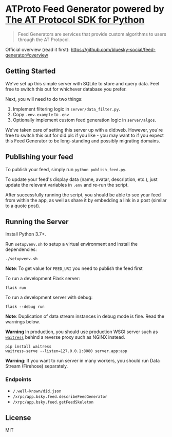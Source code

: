 # ATProto Feed Generator powered by [The AT Protocol SDK for Python](https://github.com/MarshalX/atproto)

> Feed Generators are services that provide custom algorithms to users through the AT Protocol.

Official overview (read it first): https://github.com/bluesky-social/feed-generator#overview

## Getting Started

We've set up this simple server with SQLite to store and query data. Feel free to switch this out for whichever database you prefer.

Next, you will need to do two things:

1. Implement filtering logic in `server/data_filter.py`.
2. Copy `.env.example` to `.env`
3. Optionally implement custom feed generation logic in `server/algos`.

We've taken care of setting this server up with a did:web. However, you're free to switch this out for did:plc if you like - you may want to if you expect this Feed Generator to be long-standing and possibly migrating domains.

## Publishing your feed

To publish your feed, simply run `python publish_feed.py`.

To update your feed's display data (name, avatar, description, etc.), just update the relevant variables in `.env` and re-run the script.

After successfully running the script, you should be able to see your feed from within the app, as well as share it by embedding a link in a post (similar to a quote post).

## Running the Server

Install Python 3.7+.

Run `setupvenv.sh` to setup a virtual environment and install the dependencies:

```shell
./setupvenv.sh
```

**Note**: To get value for `FEED_URI` you need to publish the feed first

To run a development Flask server:

```shell
flask run
```

To run a development server with debug:

```shell
flask --debug run
```

**Note**: Duplication of data stream instances in debug mode is fine. Read the warnings below.

**Warning** In production, you should use production WSGI server such as [`waitress`](https://flask.palletsprojects.com/en/stable/deploying/waitress/) behind a reverse proxy such as NGINX instead.

```shell
pip install waitress
waitress-serve --listen=127.0.0.1:8080 server.app:app
```

**Warning**: If you want to run server in many workers, you should run Data Stream (Firehose) separately.

### Endpoints

- `/.well-known/did.json`
- `/xrpc/app.bsky.feed.describeFeedGenerator`
- `/xrpc/app.bsky.feed.getFeedSkeleton`

## License

MIT
